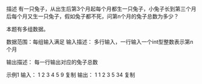 描述
有一只兔子，从出生后第3个月起每个月都生一只兔子，小兔子长到第三个月后每个月又生一只兔子，假如兔子都不死，问第n个月的兔子总数为多少？

本题有多组数据。

数据范围：每组输入满足 
输入描述：
多行输入，一行输入一个int型整数表示第n个月

输出描述：
每一行输出对应的兔子总数

示例1
输入：
1
2
3
4
5
9
复制
输出：
1
1
2
3
5
34
复制